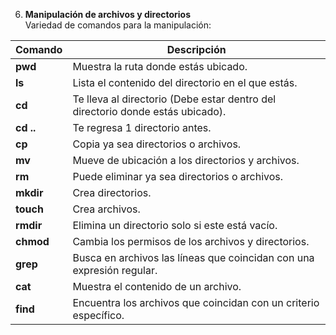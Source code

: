 6. **Manipulación de archivos y directorios**  
   Variedad de comandos para la manipulación:

| **Comando**   | **Descripción**                                                                                         |
|---------------|---------------------------------------------------------------------------------------------------------|
| **pwd**       | Muestra la ruta donde estás ubicado.                                                                     |
| **ls**        | Lista el contenido del directorio en el que estás.                                                      |
| **cd <directorio>** | Te lleva al directorio (Debe estar dentro del directorio donde estás ubicado).                      |
| **cd ..**     | Te regresa 1 directorio antes.                                                                           |
| **cp**        | Copia ya sea directorios o archivos.                                                                     |
| **mv**        | Mueve de ubicación a los directorios y archivos.                                                         |
| **rm**        | Puede eliminar ya sea directorios o archivos.                                                           |
| **mkdir**     | Crea directorios.                                                                                       |
| **touch**     | Crea archivos.                                                                                          |
| **rmdir**     | Elimina un directorio solo si este está vacío.                                                           |
| **chmod**     | Cambia los permisos de los archivos y directorios.                                                       |
| **grep**      | Busca en archivos las líneas que coincidan con una expresión regular.                                    |
| **cat**       | Muestra el contenido de un archivo.                                                                      |
| **find**      | Encuentra los archivos que coincidan con un criterio específico.                                          |
